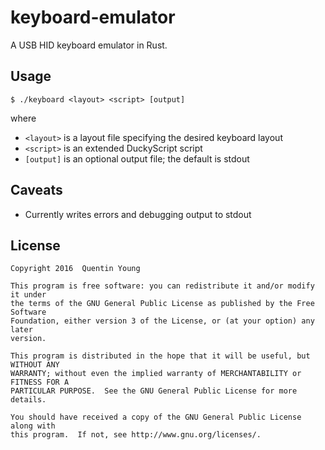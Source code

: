 keyboard-emulator
=================

A USB HID keyboard emulator in Rust.

Usage
-----
```
$ ./keyboard <layout> <script> [output]
```

where
* `<layout>` is a layout file specifying the desired keyboard layout
* `<script>` is an extended DuckyScript script
* `[output]` is an optional output file; the default is stdout

Caveats
-------

* Currently writes errors and debugging output to stdout

License
-------

```
Copyright 2016  Quentin Young

This program is free software: you can redistribute it and/or modify it under
the terms of the GNU General Public License as published by the Free Software
Foundation, either version 3 of the License, or (at your option) any later
version.

This program is distributed in the hope that it will be useful, but WITHOUT ANY
WARRANTY; without even the implied warranty of MERCHANTABILITY or FITNESS FOR A
PARTICULAR PURPOSE.  See the GNU General Public License for more details.

You should have received a copy of the GNU General Public License along with
this program.  If not, see http://www.gnu.org/licenses/.
```
